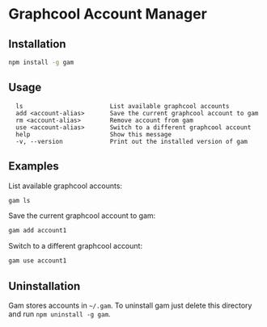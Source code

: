 # Graphcool Account Manager

## Installation

```bash
npm install -g gam
```

## Usage

```
  ls                        List available graphcool accounts
  add <account-alias>       Save the current graphcool account to gam
  rm <account-alias>        Remove account from gam
  use <account-alias>       Switch to a different graphcool account
  help                      Show this message
  -v, --version             Print out the installed version of gam
```

## Examples

List available graphcool accounts:

```bash
gam ls
```

Save the current graphcool account to gam:

```bash
gam add account1
```

Switch to a different graphcool account:

```bash
gam use account1
```

## Uninstallation

Gam stores accounts in `~/.gam`. To uninstall gam just delete this directory and run `npm uninstall -g gam`.
